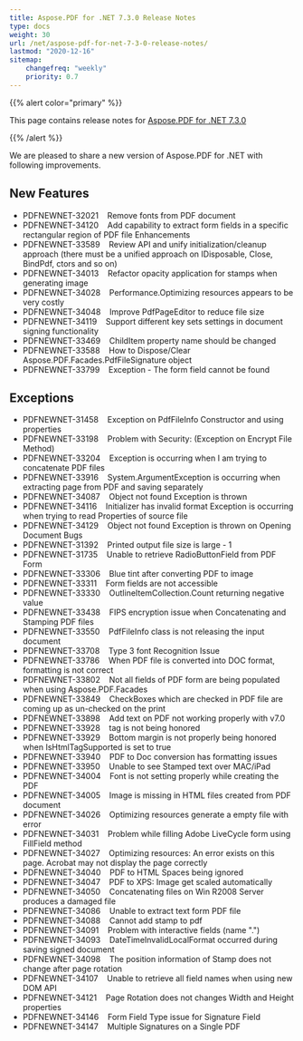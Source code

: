 ```yaml
---
title: Aspose.PDF for .NET 7.3.0 Release Notes
type: docs
weight: 30
url: /net/aspose-pdf-for-net-7-3-0-release-notes/
lastmod: "2020-12-16"
sitemap:
    changefreq: "weekly"
    priority: 0.7
---
```


{{% alert color="primary" %}} 

This page contains release notes for [Aspose.PDF for .NET 7.3.0](http://www.aspose.com/downloads/pdf/net/new-releases/aspose.pdf-for-.net-7.3.0/)

{{% /alert %}} 

We are pleased to share a new version of Aspose.PDF for .NET with following improvements.
## **New Features**
- PDFNEWNET-32021    Remove fonts from PDF document
- PDFNEWNET-34120    Add capability to extract form fields in a specific rectangular region of PDF file
  Enhancements
- PDFNEWNET-33589    Review API and unify initialization/cleanup approach (there must be a unified approach on IDisposable, Close, BindPdf, ctors and so on)
- PDFNEWNET-34013    Refactor opacity application for stamps when generating image
- PDFNEWNET-34028    Performance.Optimizing resources appears to be very costly
- PDFNEWNET-34048    Improve PdfPageEditor to reduce file size
- PDFNEWNET-34119    Support different key sets settings in document signing functionality
- PDFNEWNET-33469    ChildItem property name should be changed
- PDFNEWNET-33588    How to Dispose/Clear Aspose.PDF.Facades.PdfFileSignature object
- PDFNEWNET-33799    Exception - The form field cannot be found
## **Exceptions**
- PDFNEWNET-31458    Exception on PdfFileInfo Constructor and using properties
- PDFNEWNET-33198    Problem with Security: (Exception on Encrypt File Method)
- PDFNEWNET-33204    Exception is occurring when I am trying to concatenate PDF files
- PDFNEWNET-33916    System.ArgumentException is occurring when extracting page from PDF and saving separately
- PDFNEWNET-34087    Object not found Exception is thrown
- PDFNEWNET-34116    Initializer has invalid format Exception is occurring when trying to read Properties of source file
- PDFNEWNET-34129    Object not found Exception is thrown on Opening Document
  Bugs
- PDFNEWNET-31392    Printed output file size is large - 1
- PDFNEWNET-31735    Unable to retrieve RadioButtonField from PDF Form
- PDFNEWNET-33306    Blue tint after converting PDF to image
- PDFNEWNET-33311    Form fields are not accessible
- PDFNEWNET-33330    OutlineItemCollection.Count returning negative value
- PDFNEWNET-33438    FIPS encryption issue when Concatenating and Stamping PDF files
- PDFNEWNET-33550    PdfFileInfo class is not releasing the input document
- PDFNEWNET-33708    Type 3 font Recognition Issue
- PDFNEWNET-33786    When PDF file is converted into DOC format, formatting is not correct
- PDFNEWNET-33802    Not all fields of PDF form are being populated when using Aspose.PDF.Facades
- PDFNEWNET-33849    CheckBoxes which are checked in PDF file are coming up as un-checked on the print
- PDFNEWNET-33898    Add text on PDF not working properly with v7.0
- PDFNEWNET-33928    <span> tag is not being honored
- PDFNEWNET-33929    Bottom margin is not properly being honored when IsHtmlTagSupported is set to true
- PDFNEWNET-33940    PDF to Doc conversion has formatting issues
- PDFNEWNET-33950    Unable to see Stamped text over MAC/iPad
- PDFNEWNET-34004    Font is not setting properly while creating the PDF
- PDFNEWNET-34005    Image is missing in HTML files created from PDF document
- PDFNEWNET-34026    Optimizing resources generate a empty file with error
- PDFNEWNET-34031    Problem while filling Adobe LiveCycle form using FillField method
- PDFNEWNET-34027    Optimizing resources: An error exists on this page. Acrobat may not display the page correctly
- PDFNEWNET-34040    PDF to HTML Spaces being ignored
- PDFNEWNET-34047    PDF to XPS: Image get scaled automatically
- PDFNEWNET-34050    Concatenating files on Win R2008 Server produces a damaged file
- PDFNEWNET-34086    Unable to extract text form PDF file
- PDFNEWNET-34088    Cannot add stamp to pdf
- PDFNEWNET-34091    Problem with interactive fields (name ".")
- PDFNEWNET-34093    DateTimeInvalidLocalFormat occurred during saving signed document
- PDFNEWNET-34098    The position information of Stamp does not change after page rotation
- PDFNEWNET-34107    Unable to retrieve all field names when using new DOM API
- PDFNEWNET-34121    Page Rotation does not changes Width and Height properties
- PDFNEWNET-34146    Form Field Type issue for Signature Field
- PDFNEWNET-34147    Multiple Signatures on a Single PDF
